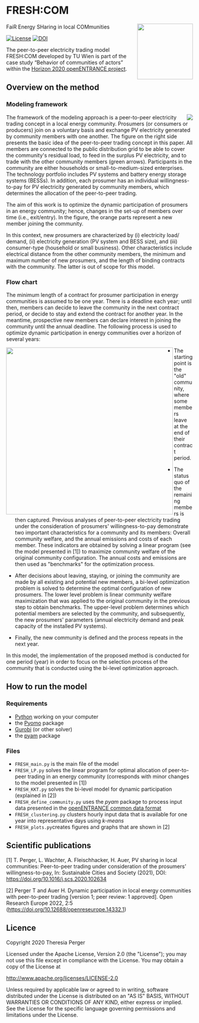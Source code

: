 # FRESH:COM

FaiR Energy SHaring in local COMmunities
<img align="right" height="150" src="https://user-images.githubusercontent.com/48787841/228228557-744dcba5-bc8b-464b-b2b9-3abeab6014ba.jpg">

[![License](https://img.shields.io/badge/License-Apache%202.0-blue.svg)](https://opensource.org/licenses/Apache-2.0)
[![DOI](https://zenodo.org/badge/DOI/10.5281/zenodo.5791940.svg)](https://doi.org/10.5281/zenodo.5791940)


The peer-to-peer electricity trading model FRESH:COM developed by TU Wien is part of the case study “Behavior of communities of actors” within the [Horizon 2020 openENTRANCE project](https://openentrance.eu). 

## Overview on the method

### Modeling framework

<img align="right" src="https://user-images.githubusercontent.com/48787841/228225088-c86b95bd-5f25-41b8-9802-7d935c4f8327.png">

The framework of the modeling approach is a peer-to-peer electricity trading concept in a local energy community. Prosumers (or consumers or producers) join on a voluntary basis and exchange PV electricity generated by community members with one another. The figure on the right side presents the basic idea of the peer-to-peer trading concept in this paper. All members are connected to the public distribution grid to be able to cover the community's residual load, to feed in the surplus PV electricity, and to trade with the other community members (green arrows). Participants in the community are either households or small-to-medium-sized enterprises. The technology portfolio includes PV systems and battery energy storage systems (BESSs). In addition, each prosumer has an individual willingness-to-pay for PV electricity generated by community members, which determines the allocation of the peer-to-peer trading.

The aim of this work is to optimize the dynamic participation of prosumers in an energy community; hence, changes in the set-up of members over time (i.e., exit/entry). In the figure, the orange parts represent a new member joining the community.

In this context, new prosumers are characterized by (i) electricity load/ demand, (ii) electricity generation (PV system and BESS size), and (iii) consumer-type (household or small business). Other characteristics include electrical distance from the other community members, the minimum and maximum number of new prosumers, and the length of binding contracts with the community. The latter is out of scope for this model.

### Flow chart

The minimum length of a contract for prosumer participation in energy communities is assumed to be one year. There is a deadline each year; until then, members can decide to leave the community in the next contract period, or decide to stay and extend the contract for another year. In the meantime, prospective new members can declare interest in joining the community until the annual deadline. The following process is used to optimize dynamic participation in energy communities over a horizon of several years:

<img align="left" height=450 src="https://user-images.githubusercontent.com/48787841/228234079-7f6fc136-0d55-4124-aee3-400e3ee83309.png">


* The starting point is the "old" community, where some members leave at the end of their contract period.

* The status quo of the remaining members is then captured. Previous analyses of peer-to-peer electricity trading under the consideration of prosumers' willingness-to-pay demonstrate two important characteristics for a community and its members: Overall community welfare, and the annual emissions and costs of each member. These indicators are obtained by solving a linear program (see the model presented in [1]) to maximize community welfare of the original community configuration. The annual costs and emissions are then used as "benchmarks" for the optimization process.

* After decisions about leaving, staying, or joining the community are made by all existing and potential new members, a bi-level optimization problem is solved to determine the optimal configuration of new prosumers. The lower level problem is linear community welfare maximization that was applied to the original community in the previous step to obtain benchmarks. The upper-level problem determines which potential members are selected by the community, and subsequently, the new prosumers' parameters (annual electricity demand and peak capacity of the installed PV systems).

* Finally, the new community is defined and the process repeats in the next year.

In this model, the implementation of the proposed method is conducted for one period (year) in order to focus on the selection process of the community that is conducted using the bi-level optimization approach. 


## How to run the model

### Requirements

* [Python](https://www.python.org/) working on your computer
* the [Pyomo](http://www.pyomo.org/) package
* [Gurobi](https://www.gurobi.com/) (or other solver) 
* the [pyam](pyam-iamc.readthedocs.io/) package 

### Files

* `FRESH_main.py` is the main file of the model
* `FRESH_LP.py` solves the linear program for optimal allocation of peer-to-peer trading in an energy community (corresponds with minor changes to the model presented in [1])
* `FRESH_KKT.py` solves the bi-level model for dynamic participation (explained in [2])
* `FRESH_define_community.py` uses the *pyam* package to process input data presented in the [openENTRANCE common data format](https://github.com/openENTRANCE/openentrance)
* `FRESH_clustering.py` clusters hourly input data that is available for one year into representative days using *k-means*
* `FRESH_plots.py`creates figures and graphs that are shown in [2]

## Scientific publications
[1] T. Perger, L. Wachter, A. Fleischhacker, H. Auer, PV sharing in local communities: Peer-to-peer trading under consideration of the prosumers’ willingness-to-pay, In: Sustainable Cities and Society (2021), DOI: https://doi.org/10.1016/j.scs.2020.102634 

[2] Perger T and Auer H. Dynamic participation in local energy communities with peer-to-peer trading [version 1; peer review: 1 approved]. Open Research Europe 2022, 2:5 (https://doi.org/10.12688/openreseurope.14332.1)

## Licence

Copyright 2020 Theresia Perger

Licensed under the Apache License, Version 2.0 (the "License"); you may not use this file except in compliance with the License. You may obtain a copy of the License at

 http://www.apache.org/licenses/LICENSE-2.0

Unless required by applicable law or agreed to in writing, software distributed under the License is distributed on an "AS IS" BASIS, WITHOUT WARRANTIES OR CONDITIONS OF ANY KIND, either express or implied. See the License for the specific language governing permissions and limitations under the License.
